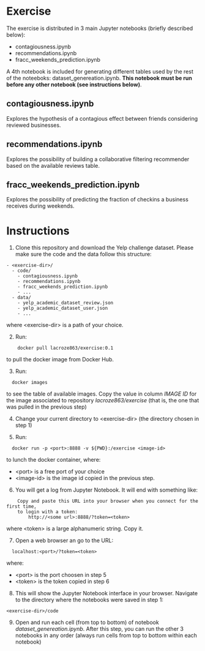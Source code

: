 # Exercise

The exercise is distributed in 3 main Jupyter notebooks (briefly described below):
- contagiousness.ipynb
- recommendations.ipynb
- fracc_weekends_prediction.ipynb

A 4th notebook is included for generating different tables used by the rest of the noteeboks: dataset_genereation.ipynb. **This notebook must be run before any other notebook (see instructions below)**.

## contagiousness.ipynb
Explores the hypothesis of a contagious effect between friends considering reviewed businesses.

## recommendations.ipynb
Explores the possibility of building a collaborative filtering recommender based on the available reviews table.

## fracc_weekends_prediction.ipynb
Explores the possibility of predicting the fraction of checkins a business receives during weekends.

# Instructions
1. Clone this repository and download the Yelp challenge dataset. Please make sure the code and the data follow this structure:

```
- <exercise-dir>/
  - code/
    - contagiousness.ipynb
    - recommendations.ipynb
    - fracc_weekends_prediction.ipynb
    - ...
  - data/
    - yelp_academic_dataset_review.json
    - yelp_academic_dataset_user.json
    - ...
```
where \<exercise-dir\> is a path of your choice.

2. Run:
```
	docker pull lacroze863/exercise:0.1
```
to pull the docker image from Docker Hub.

3. Run:
```
  docker images
```
to see the table of available images. Copy the value in column _IMAGE ID_ for the image associated to repository _lacroze863/exercise_ (that is, the one that was pulled in the previous step)

4. Change your current directory to \<exercise-dir\> (the directory chosen in step 1)

5. Run:
```
  docker run -p <port>:8888 -v ${PWD}:/exercise <image-id>
```
to lunch the docker container, where:
- \<port\> is a free port of your choice
- \<image-id\> is the image id copied in the previous step.

6. You will get a log from Jupyter Notebook. It will end with something like:
```
    Copy and paste this URL into your browser when you connect for the first time,
    to login with a token:
        http://<some url>:8888/?token=<token>
```
where \<token\> is a large alphanumeric string. Copy it.

7. Open a web browser an go to the URL: 
```
  localhost:<port>/?token=<token>
```
where:
- \<port\> is the port choosen in step 5
- \<token\> is the token copied in step 6

8. This will show the Jupyter Notebook interface in your browser. Navigate to the directory where the notebooks were saved in step 1:
```
<exercise-dir>/code
```

9. Open and run each cell (from top to bottom) of notebook _dataset_genereation.ipynb_. After this step, you can run the other 3 notebooks in any order (always run cells from top to bottom within each notebook)
